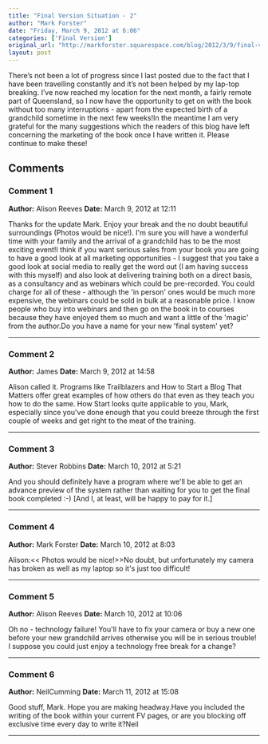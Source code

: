```yaml
---
title: "Final Version Situation - 2"
author: "Mark Forster"
date: "Friday, March 9, 2012 at 6:06"
categories: ['Final Version']
original_url: "http://markforster.squarespace.com/blog/2012/3/9/final-version-situation-2.html"
layout: post
---
```


There’s not been a lot of progress since I last posted due to the fact that I have been travelling constantly and it’s not been helped by my lap-top breaking. I’ve now reached my location for the next month, a fairly remote part of Queensland, so I now have the opportunity to get on with the book without too many interruptions - apart from the expected birth of a grandchild sometime in the next few weeks!In the meantime I am very grateful for the many suggestions which the readers of this blog have left concerning the marketing of the book once I have written it. Please continue to make these!

## Comments

### Comment 1
**Author:** Alison Reeves
**Date:** March 9, 2012 at 12:11

Thanks for the update Mark. Enjoy your break and the no doubt beautiful surroundings (Photos would be nice!). I'm sure you will have a wonderful time with your family and the arrival of a grandchild has to be the most exciting event!I think if you want serious sales from your book you are going to have a good look at all marketing opportunities - I suggest that you take a good look at social media to really get the word out (I am having success with this myself) and also look at delivering training both on a direct basis, as a consultancy and as webinars which could be pre-recorded. You could charge for all of these - although the 'in person' ones would be much more expensive, the webinars could be sold in bulk at a reasonable price. I know people who buy into webinars and then go on the book in to courses because they have enjoyed them so much and want a little of the 'magic' from the author.Do you have a name for your new 'final system' yet?

---

### Comment 2
**Author:** James
**Date:** March 9, 2012 at 14:58

Alison called it. Programs like Trailblazers and How to Start a Blog That Matters offer great examples of how others do that even as they teach you how to do the same. How Start looks quite applicable to you, Mark, especially since you've done enough that you could breeze through the first couple of weeks and get right to the meat of the training.

---

### Comment 3
**Author:** Stever Robbins
**Date:** March 10, 2012 at 5:21

And you should definitely have a program where we'll be able to get an advance preview of the system rather than waiting for you to get the final book completed :-) [And I, at least, will be happy to pay for it.]

---

### Comment 4
**Author:** Mark Forster
**Date:** March 10, 2012 at 8:03

Alison:<< Photos would be nice!>>No doubt, but unfortunately my camera has broken as well as my laptop so it's just too difficult!

---

### Comment 5
**Author:** Alison Reeves
**Date:** March 10, 2012 at 10:06

Oh no - technology failure! You'll have to fix your camera or buy a new one before your new grandchild arrives otherwise you will be in serious trouble! I suppose you could just enjoy a technology free break for a change?

---

### Comment 6
**Author:** NeilCumming
**Date:** March 11, 2012 at 15:08

Good stuff, Mark. Hope you are making headway.Have you included the writing of the book within your current FV pages, or are you blocking off exclusive time every day to write it?Neil

---
